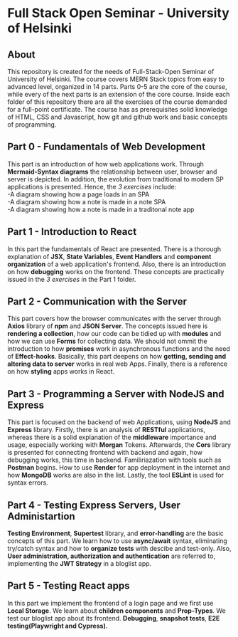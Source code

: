 # Full Stack Open Seminar - University of Helsinki<br/>

## About <br/>
This repository is created for the needs of Full-Stack-Open Seminar of University of Helsinki. The course covers MERN Stack topics from easy to advanced level, organized in 14 parts. Parts 0-5 are the core of the course, while every of the next parts is an extension of the core course. Inside each folder of this repository there are all the exercises of the course demanded for a full-point certificate. The course has as prerequisites solid knowledge of HTML, CSS and Javascript, how git and github work and basic concepts of programming. 

## Part 0 - Fundamentals of Web Development
This part is an introduction of how web applications work. Through **Mermaid-Syntax diagrams** the relationship between user, browser and server is depicted. In addition, the evolution from traditional to modern SP applications is presented. Hence, the *3 exercises* include:<br/>
-A diagram showing how a page loads in an SPA<br/>
-A diagram showing how a note is made in a note SPA<br/>
-A diagram showing how a note is made in a traditonal note app <br/>

## Part 1 - Introduction to React
In this part the fundamentals of React are presented. There is a thorough explanation of **JSX**, **State Variables**, **Event Handlers** and **component organization** of a web application's frontend. Also, there is an introduction on how **debugging** works on the frontend. These concepts are practically issued in the *3 exercises* in the Part 1 folder.<br/>

## Part 2 - Communication with the Server
This part covers how the browser communicates with the server through **Axios** library of **npm** and **JSON Server**. The concepts issued here is **rendering a collection**, how our code can be tidied up with **modules** and how we can use **Forms** for collecting data. We should not ommit the introduction to how **promises** work in asynchronous functions and the need of **Effect-hooks**. Basically, this part deepens on how **getting, sending and altering data to server** works in real web Apps. Finally, there is a reference on how **styling** apps works in React. <br/>

## Part 3 - Programming a Server with NodeJS and Express
This part is focused on the backend of web Applications, using **NodeJS** and **Express** library. Firstly, there is an analysis of **RESTful** applications, whereas there is a solid explanation of the **middleware** importance and usage, especially working with **Morgan** Tokens. Afterwards, the **Cors** library is presented for connecting frontend with backend and again, how debugging works, this time in backend. Familiriazation with tools such as **Postman** begins. How to use **Render** for app deployment in the internet and how **MongoDB** works are also in the list. Lastly, the tool **ESLint** is used for syntax errors.

## Part 4 - Testing Express Servers, User Administartion
**Testing Environment**, **Supertest** library, and **error-handling** are the basic concepts of this part. We learn how to use **async/await** syntax, eliminating try/catch syntax and how to **organize tests** with descibe and test-only. Also, **User administration, authorization and authentication** are referred to, implementing the **JWT Strategy** in a bloglist app.

## Part 5 - Testing React apps
In this part we implement the frontend of a login page and we first use **Local Storage**. We learn about **children components** and **Prop-Types**. We test our bloglist app about its frontend. **Debugging**, **snapshot tests**, **E2E testing(Playwright and Cypress).**
